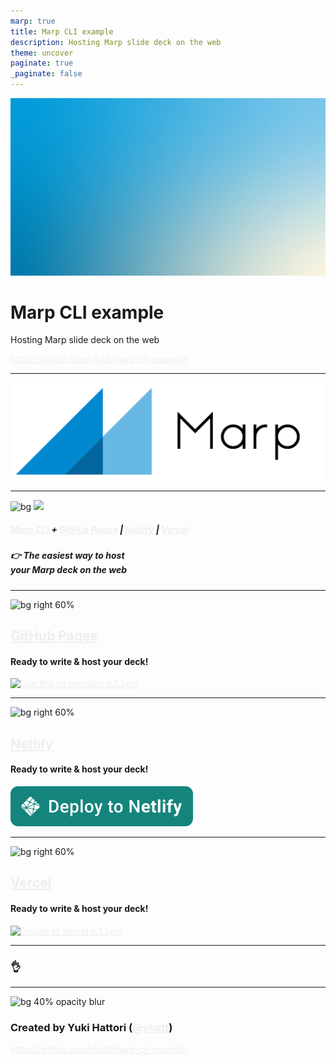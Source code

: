 ```yaml
---
marp: true
title: Marp CLI example
description: Hosting Marp slide deck on the web
theme: uncover
paginate: true
_paginate: false
---
```


![bg](gradient.jpg)

# <!--fit--> Marp CLI example

Hosting Marp slide deck on the web

https://github.com/yhatt/marp-cli-example

<style scoped>a { color: #eee; }</style>

<!-- This is presenter note. You can write down notes through HTML comment. -->

---

![Marp bg 60%](https://raw.githubusercontent.com/marp-team/marp/master/marp.png)

---

![bg](#123)
![](#fff)

##### <!--fit--> [Marp CLI](https://github.com/marp-team/marp-cli) + [GitHub Pages](https://github.com/pages) | [Netlify](https://www.netlify.com/) | [Vercel](https://vercel.com/)

##### <!--fit--> 👉 The easiest way to host<br />your Marp deck on the web

---

![bg right 60%](https://icongr.am/octicons/mark-github.svg)

## **[GitHub Pages](https://github.com/pages)**

#### Ready to write & host your deck!

[![Use this as template h:1.5em](https://img.shields.io/badge/-Use%20this%20as%20template-brightgreen?style=for-the-badge&logo=github)](https://github.com/yhatt/marp-cli-example/generate)

---

![bg right 60%](https://icongr.am/simple/netlify.svg?colored)

## **[Netlify](https://www.netlify.com/)**

#### Ready to write & host your deck!

[![Deploy to Netlify h:1.5em](netlify-deploy-button.svg)](https://app.netlify.com/start/deploy?repository=https://github.com/yhatt/marp-cli-example)

---

![bg right 60%](https://icongr.am/simple/zeit.svg)

## **[Vercel](https://vercel.com/)**

#### Ready to write & host your deck!

[![Deploy to Vercel h:1.5em](https://vercel.com/button)](https://vercel.com/import/project?template=https://github.com/yhatt/marp-cli-example)

---

### <!--fit--> :ok_hand:

---

![bg 40% opacity blur](https://avatars1.githubusercontent.com/u/3993388?v=4)

### Created by Yuki Hattori ([@yhatt](https://github.com/yhatt))

https://github.com/yhatt/marp-cli-example
